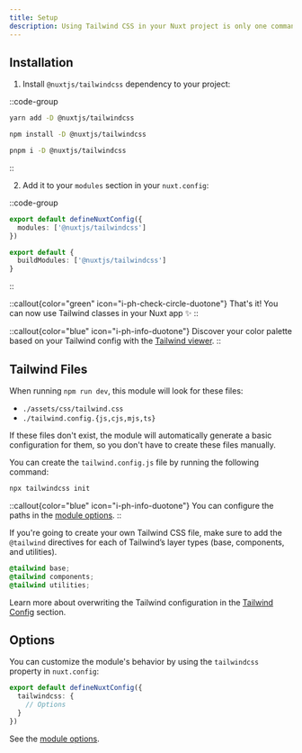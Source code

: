 ```yaml
---
title: Setup
description: Using Tailwind CSS in your Nuxt project is only one command away ✨
---
```


## Installation

1. Install `@nuxtjs/tailwindcss` dependency to your project:

::code-group

```bash [yarn]
yarn add -D @nuxtjs/tailwindcss
```

```bash [npm]
npm install -D @nuxtjs/tailwindcss
```

```sh [pnpm]
pnpm i -D @nuxtjs/tailwindcss
```

::

2. Add it to your `modules` section in your `nuxt.config`:

::code-group
```ts [Nuxt 3]
export default defineNuxtConfig({
  modules: ['@nuxtjs/tailwindcss']
})
```

```ts [Nuxt 2]
export default {
  buildModules: ['@nuxtjs/tailwindcss']
}
```
::

::callout{color="green" icon="i-ph-check-circle-duotone"}
That's it! You can now use Tailwind classes in your Nuxt app ✨
::

::callout{color="blue" icon="i-ph-info-duotone"}
Discover your color palette based on your Tailwind config with the [Tailwind viewer](/tailwind/viewer).
::

## Tailwind Files

When running `npm run dev`, this module will look for these files:

- `./assets/css/tailwind.css`
- `./tailwind.config.{js,cjs,mjs,ts}`

If these files don't exist, the module will automatically generate a basic configuration for them, so you don't have to create these files manually.

You can create the `tailwind.config.js` file by running the following command:

```bash
npx tailwindcss init
```

::callout{color="blue" icon="i-ph-info-duotone"}
You can configure the paths in the [module options](/getting-started/options).
::

If you're going to create your own Tailwind CSS file, make sure to add the `@tailwind` directives for each of Tailwind’s layer types (base, components, and utilities).

```css [~/assets/css/tailwind.css]
@tailwind base;
@tailwind components;
@tailwind utilities;
```

Learn more about overwriting the Tailwind configuration in the [Tailwind Config](/tailwind/config) section.

## Options

You can customize the module's behavior by using the `tailwindcss` property in `nuxt.config`:

```ts [nuxt.config.ts]
export default defineNuxtConfig({
  tailwindcss: {
    // Options
  }
})
```

See the [module options](/getting-started/options).
